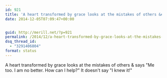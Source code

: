 ```yaml
---
id: 921
title: 'A heart transformed by grace looks at the mistakes of others &#038; says &#8220;Me too. I am no better. How can I help?&#8221; It doesn&#8217;t say &#8220;I knew it!&#8221;'
date: 2014-12-05T07:09:47+00:00


guid: http://merill.net/?p=921
permalink: /2014/12/a-heart-transformed-by-grace-looks-at-the-mistakes-of-others-says-me-too-i-am-no-better-how-can-i-help-it-doesnt-say-i-knew-it/
dsq_thread_id:
  - "3291406804"
format: status
---
```

A heart transformed by grace looks at the mistakes of others &amp; says "Me too. I am no better. How can I help?" It doesn't say "I knew it!"